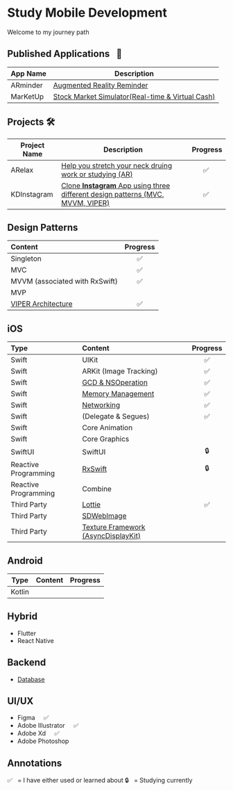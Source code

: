# Study Mobile Development
Welcome to my journey path

## Published Applications &nbsp; 🎉
App Name | Description 
-------- | ----------  
ARminder | <a href="https://apps.apple.com/tt/app/arminder/id1521786711">Augmented Reality Reminder </a>     
MarKetUp | <a href="https://github.com/dks333/MarKetUp">Stock Market Simulator(Real-time & Virtual Cash)</a> 

## Projects 🛠
Project Name | Description | Progress
-------- | ---------- | --------------
ARelax | <a href="https://github.com/dks333/ARelax">Help you stretch your neck druing work or studying (AR)</a> |  &nbsp; &nbsp; &nbsp; ✅ 
KDInstagram | <a href="https://github.com/dks333/KDInstagram">Clone **Instagram** App using three different design patterns (MVC, MVVM, VIPER)</a> | &nbsp; &nbsp; &nbsp; ✅ 

## Design Patterns
Content | Progress
:------ | :-------:
Singleton | ✅ 
MVC | ✅ 
MVVM (associated with RxSwift) | ✅ 
MVP | 
[VIPER Architecture](Design&#32;Patterns/VIPER.md) | ✅ 

## iOS
Type | Content | Progress
:--- | :------ | :-------:
Swift | UIKit | ✅ 
Swift | ARKit (Image Tracking) | ✅ 
Swift | [GCD & NSOperation](Swifty&#32;Notes/GCD&#32;&&#32;NSOperation.md) | ✅ 
Swift | <a href="https://github.com/dks333/Study-Notes/blob/master/Swifty%20Notes/Automatic%20Reference%20Counting%20(ARC).md">Memory Management</a> | ✅ 
Swift | [Networking](Swifty&#32;Notes/Network.md) | ✅ 
Swift | (Delegate & Segues) | ✅ 
Swift | Core Animation | 
Swift | Core Graphics | 
SwiftUI | SwiftUI | 🔒 
Reactive Programming | [RxSwift](Swifty&#32;Notes/RxSwift.md) | 🔒 
Reactive Programming | Combine | 
Third Party | <a href="http://airbnb.io/lottie/#/README">Lottie</a> | ✅ 
Third Party | <a href="https://github.com/SDWebImage/SDWebImage">SDWebImage</a> |
Third Party | <a href="https://github.com/texturegroup/texture/">Texture Framework (AsyncDisplayKit)</a> |

## Android

|  Type  | Content | Progress |
| :----: | :-----: | :------: |
| Kotlin |         |          |

## Hybrid 
- Flutter
- React Native

##  Backend

- [Database](/Backend/Database.md)

## UI/UX
- Figma  &nbsp; &nbsp;  ✅
- Adobe Illustrator  &nbsp; &nbsp;  ✅
- Adobe Xd  &nbsp; &nbsp;  ✅
- Adobe Photoshop


## Annotations
✅  &nbsp; = I have either used or learned about
🔒  &nbsp; = Studying currently
